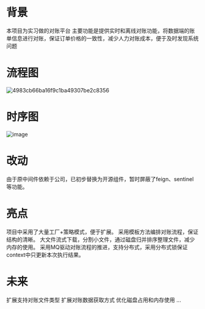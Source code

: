 # 背景
本项目为实习做的对账平台
主要功能是提供实时和离线对账功能，将数据端的账单信息进行对账，保证订单价格的一致性，减少人力对账成本，便于及时发现系统问题

# 流程图
![4983cb66ba16f9c1ba49307be2c8356](https://github.com/user-attachments/assets/3f9cb76b-62e9-4c1f-9410-ff24b2a3664c)


# 时序图
![image](https://github.com/user-attachments/assets/3aac31ae-2d43-467a-83fe-16251b9b07f9)

# 改动
由于原中间件依赖于公司，已初步替换为开源组件，暂时屏蔽了feign、sentinel等功能。

# 亮点
项目中采用了大量工厂+策略模式，便于扩展。
采用模板方法编排对账流程，保证结构的清晰。
大文件流式下载，分割小文件，通过磁盘归并排序整理文件，减少内存的使用。
采用MQ驱动对账流程的推进，支持分布式，采用分布式锁保证context中只更新本次执行结果。

# 未来
扩展支持对账文件类型
扩展对账数据获取方式
优化磁盘占用和内存使用
...
